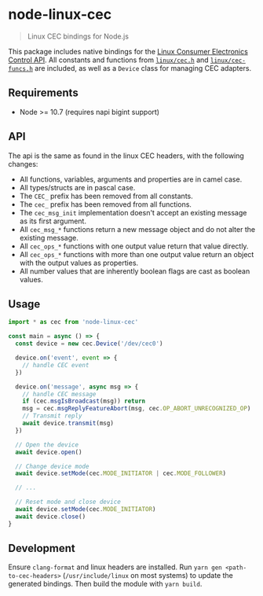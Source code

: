 # node-linux-cec

> Linux CEC bindings for Node.js

This package includes native bindings for the [Linux Consumer Electronics Control API](https://www.kernel.org/doc/html/latest/media/uapi/cec/cec-api.html). All constants and functions from [`linux/cec.h`](https://github.com/torvalds/linux/blob/master/include/uapi/linux/cec.h) and [`linux/cec-funcs.h`](https://github.com/torvalds/linux/blob/master/include/uapi/linux/cec-funcs.h) are included, as well as a `Device` class for managing CEC adapters.

## Requirements

- Node >= 10.7 (requires napi bigint support)

## API

The api is the same as found in the linux CEC headers, with the following changes:

- All functions, variables, arguments and properties are in camel case.
- All types/structs are in pascal case.
- The `CEC_` prefix has been removed from all constants.
- The `cec_` prefix has been removed from all functions.
- The `cec_msg_init` implementation doesn't accept an existing message as its first argument.
- All `cec_msg_*` functions return a new message object and do not alter the existing message.
- All `cec_ops_*` functions with one output value return that value directly.
- All `cec_ops_*` functions with more than one output value return an object with the output values as properties.
- All number values that are inherently boolean flags are cast as boolean values.

## Usage

```js
import * as cec from 'node-linux-cec'

const main = async () => {
  const device = new cec.Device('/dev/cec0')

  device.on('event', event => {
    // handle CEC event
  })

  device.on('message', async msg => {
    // handle CEC message
    if (cec.msgIsBroadcast(msg)) return
    msg = cec.msgReplyFeatureAbort(msg, cec.OP_ABORT_UNRECOGNIZED_OP)
    // Transmit reply
    await device.transmit(msg)
  })

  // Open the device
  await device.open()

  // Change device mode
  await device.setMode(cec.MODE_INITIATOR | cec.MODE_FOLLOWER)

  // ...

  // Reset mode and close device
  await device.setMode(cec.MODE_INITIATOR)
  await device.close()
}
```

## Development

Ensure `clang-format` and linux headers are installed. Run `yarn gen <path-to-cec-headers>` (`/usr/include/linux` on most systems) to update the generated bindings. Then build the module with `yarn build`.
